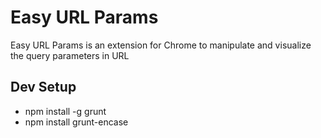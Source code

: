 Easy URL Params
===============

Easy URL Params is an extension for Chrome to manipulate and visualize the query parameters in URL

Dev Setup
---------
* npm install -g grunt
* npm install grunt-encase